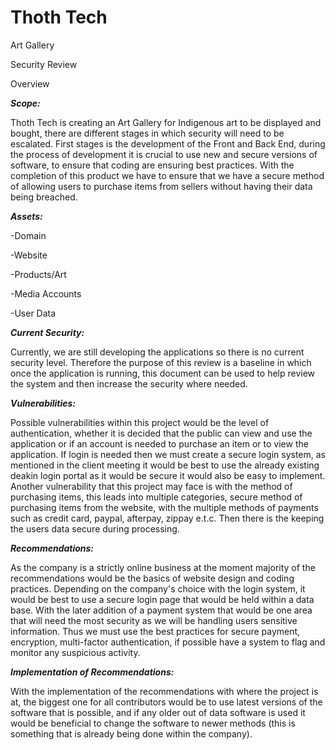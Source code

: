 # Thoth Tech

Art Gallery

Security Review

Overview

**_Scope:_**

Thoth Tech is creating an Art Gallery for Indigenous art to be displayed
and bought, there are different stages in which security will need to be
escalated. First stages is the development of the Front and Back End,
during the process of development it is crucial to use new and secure
versions of software, to ensure that coding are ensuring best practices.
With the completion of this product we have to ensure that we have a
secure method of allowing users to purchase items from sellers without
having their data being breached.

**_Assets:_**

-Domain

-Website

-Products/Art

-Media Accounts

-User Data

**_Current Security:_**

Currently, we are still developing the applications so there is no
current security level. Therefore the purpose of this review is a
baseline in which once the application is running, this document can be
used to help review the system and then increase the security where
needed.

**_Vulnerabilities:_**

Possible vulnerabilities within this project would be the level of
authentication, whether it is decided that the public can view and use
the application or if an account is needed to purchase an item or to
view the application. If login is needed then we must create a secure
login system, as mentioned in the client meeting it would be best to use
the already existing deakin login portal as it would be secure it would
also be easy to implement. Another vulnerability that this project may
face is with the method of purchasing items, this leads into multiple
categories, secure method of purchasing items from the website, with the
multiple methods of payments such as credit card, paypal, afterpay,
zippay e.t.c. Then there is the keeping the users data secure during
processing.

**_Recommendations:_**

As the company is a strictly online business at the moment majority of
the recommendations would be the basics of website design and coding
practices. Depending on the company\'s choice with the login system, it
would be best to use a secure login page that would be held within a
data base. With the later addition of a payment system that would be one
area that will need the most security as we will be handling users
sensitive information. Thus we must use the best practices for secure
payment, encryption, multi-factor authentication, if possible have a
system to flag and monitor any suspicious activity.

**_Implementation of Recommendations:_**

With the implementation of the recommendations with where the project is
at, the biggest one for all contributors would be to use latest versions
of the software that is possible, and if any older out of data software
is used it would be beneficial to change the software to newer methods
(this is something that is already being done within the company).
